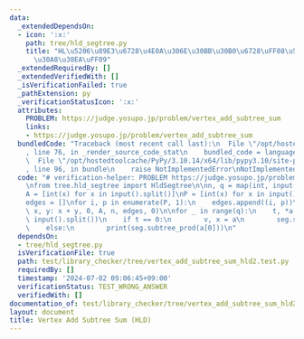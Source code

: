 ```yaml
---
data:
  _extendedDependsOn:
  - icon: ':x:'
    path: tree/hld_segtree.py
    title: "HL\u5206\u89E3\u6728\u4E0A\u306E\u30BB\u30B0\u6728\uFF08\u53EF\u63DB\u30AF\
      \u30A8\u30EA\uFF09"
  _extendedRequiredBy: []
  _extendedVerifiedWith: []
  _isVerificationFailed: true
  _pathExtension: py
  _verificationStatusIcon: ':x:'
  attributes:
    PROBLEM: https://judge.yosupo.jp/problem/vertex_add_subtree_sum
    links:
    - https://judge.yosupo.jp/problem/vertex_add_subtree_sum
  bundledCode: "Traceback (most recent call last):\n  File \"/opt/hostedtoolcache/PyPy/3.10.14/x64/lib/pypy3.10/site-packages/onlinejudge_verify/documentation/build.py\"\
    , line 76, in _render_source_code_stat\n    bundled_code = language.bundle(\n\
    \  File \"/opt/hostedtoolcache/PyPy/3.10.14/x64/lib/pypy3.10/site-packages/onlinejudge_verify/languages/python.py\"\
    , line 96, in bundle\n    raise NotImplementedError\nNotImplementedError\n"
  code: "# verification-helper: PROBLEM https://judge.yosupo.jp/problem/vertex_add_subtree_sum\n\
    \nfrom tree.hld_segtree import HldSegtree\n\nn, q = map(int, input().split())\n\
    A = [int(x) for x in input().split()]\nP = [int(x) for x in input().split()]\n\
    edges = []\nfor i, p in enumerate(P, 1):\n    edges.append((i, p))\n\nseg = HldSegtree(lambda\
    \ x, y: x + y, 0, A, n, edges, 0)\n\nfor _ in range(q):\n    t, *a = map(int,\
    \ input().split())\n    if t == 0:\n        v, x = a\n        seg.set(v, x)\n\
    \    else:\n        print(seg.subtree_prod(a[0]))\n"
  dependsOn:
  - tree/hld_segtree.py
  isVerificationFile: true
  path: test/library_checker/tree/vertex_add_subtree_sum_hld2.test.py
  requiredBy: []
  timestamp: '2024-07-02 09:06:45+09:00'
  verificationStatus: TEST_WRONG_ANSWER
  verifiedWith: []
documentation_of: test/library_checker/tree/vertex_add_subtree_sum_hld2.test.py
layout: document
title: Vertex Add Subtree Sum (HLD)
---
```

